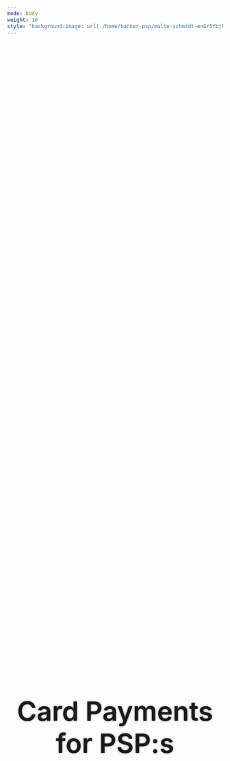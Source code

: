 ```yaml
---
mode: body
weight: 10
style: "background-image: url(./home/banner-psp/malte-schmidt-enGr5YbjQKQ-unsplash.jpg); background-size: cover; height: calc(80vh - 74px); background-position: 50% 45%; margin: 0; max-width: none;"
---
```

<h1 style="font-size: 6.5vw; width: 100%; margin: 0; padding: calc(40vh - 74px) 0; text-align: center; font-weight: 600; text-shadow: 0 0 4px rgba(0, 0, 0, .50);">Card Payments for PSP:s</h1>
